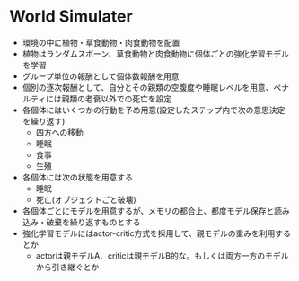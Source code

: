 # World Simulater

- 環境の中に植物・草食動物・肉食動物を配置
- 植物はランダムスポーン、草食動物と肉食動物に個体ごとの強化学習モデルを学習
- グループ単位の報酬として個体数報酬を用意
- 個別の逐次報酬として、自分とその親類の空腹度や睡眠レベルを用意、ペナルティには親類の老衰以外での死亡を設定
- 各個体にはいくつかの行動を予め用意(設定したステップ内で次の意思決定を繰り返す)
  - 四方への移動
  - 睡眠
  - 食事
  - 生殖
- 各個体には次の状態を用意する
  - 睡眠
  - 死亡(オブジェクトごと破壊)
- 各個体ごとにモデルを用意するが、メモリの都合上、都度モデル保存と読み込み・破棄を繰り返すものとする
- 強化学習モデルにはactor-critic方式を採用して、親モデルの重みを利用するとか
  - actorは親モデルA、criticは親モデルB的な。もしくは両方一方のモデルから引き継ぐとか